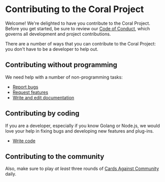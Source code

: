 # Contributing to the Coral Project

Welcome! We're delighted to have you contribute to the Coral Project. Before you get started, be sure to review our [Code of Conduct](../CODE-OF-CONDUCT), which governs all development and project contributions.

There are a number of ways that you can contribute to the Coral Project: you don't have to be a developer to help out.

## Contributing without programming

We need help with a number of non-programming tasks:

* [Report bugs](reporting_bugs.md)
* [Request features](reporting_bugs#request-features)
* [Write and edit documentation](documentation/writing_documentation.md)

## Contributing by coding

If you are a developer, especially if you know Golang or Node.js, we would love your help in fixing bugs and developing new features and plug-ins.

* [Write code](development/writing_code.md)

## Contributing to the community

Also, make sure to play _at least_ three rounds of [Cards Against Community](cards) daily.
